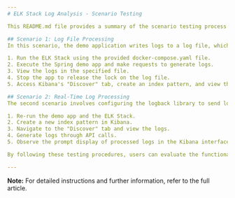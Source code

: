 ```yaml
---
# ELK Stack Log Analysis - Scenario Testing

This README.md file provides a summary of the scenario testing process for log analysis using the ELK Stack and Logstash. The testing focuses on two scenarios

## Scenario 1: Log File Processing
In this scenario, the demo application writes logs to a log file, which serves as the input for Logstash. The following steps outline the testing process

1. Run the ELK Stack using the provided docker-compose.yaml file.
2. Execute the Spring demo app and make requests to generate logs.
3. View the logs in the specified file.
4. Stop the app to release the lock on the log file.
5. Access Kibana's "Discover" tab, create an index pattern, and view the logs.

## Scenario 2: Real-Time Log Processing
The second scenario involves configuring the logback library to send logs directly to Logstash, enabling real-time log processing. The testing process is as follows

1. Re-run the demo app and the ELK Stack.
2. Create a new index pattern in Kibana.
3. Navigate to the "Discover" tab and view the logs.
4. Generate logs through API calls.
5. Observe the prompt display of processed logs in the Kibana interface.

By following these testing procedures, users can evaluate the functionality of log analysis with the ELK Stack and Logstash, providing valuable insights for application monitoring and troubleshooting.

---
```


**Note:** For detailed instructions and further information, refer to the full article.
